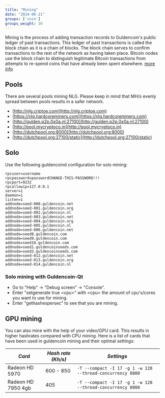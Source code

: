 ```yaml
---
title: "Mining"
date: "2014-06-21"
groups: ['coin']
groups_weight: 30
---
```


Mining is the process of adding transaction records to Guldencoin's public ledger of past transactions. This ledger of past transactions is called the block chain as it is a chain of blocks. The block chain serves to confirm transactions to the rest of the network as having taken place. Bitcoin nodes use the block chain to distinguish legitimate Bitcoin transactions from attempts to re-spend coins that have already been spent elsewhere. [more info](https://en.bitcoin.it/wiki/Mining)

## Pools

There are several pools mining NLG. Please keep in mind that MH/s evenly spread between pools results in a safer network.

 - [http://nlg.criptoe.com](http://nlg.criptoe.com)
 - [https://nlg.hardcoreminers.com](https://nlg.hardcoreminers.com)
 - [http://gulden.p2p.0x0a.nl:27100](http://gulden.p2p.0x0a.nl:27100)
 - [http://pool.mycryptoco.in](http://pool.mycryptoco.in)
 - [http://dutchpool.org:8000](http://dutchpool.org:8000)
 - [http://dutchpool.org:27100/static](http://dutchpool.org:27100/static)

## Solo

Use the following guldencoind configuration for solo mining:

```
rpcuser=username
rpcpassword=passwordCHANGE-THIS-PASSWORD!!!
rpcport=9232
rpcallowip=127.0.0.1
server=1
daemon=1
listen=1
addnode=seed-000.guldencoin.net
addnode=seed-001.guldencoin.org
addnode=seed-002.guldencoin.nl
addnode=seed-003.guldencoin.net
addnode=seed-004.guldencoin.org
addnode=seed-005.guldencoin.nl
addnode=seed-006.guldencoin.net
addnode=seed8.guldencoin.com
addnode=seed9.guldencoin.com
addnode=seed10.guldencoin.com
addnode=seed1.guldencoinseeds.com
addnode=seed2.guldencoinseeds.com
addnode=seed-012.guldencoin.net
addnode=seed-013.guldencoin.org
addnode=seed-014.guldencoin.nl
```

### Solo mining with Guldencoin-Qt

* Go to "Help" -> "Debug screen" -> "Console".
* Enter "setgenerate true \<cpu\>" with \<cpu\> the amount of cpu's/cores you want to use for mining.
* Enter "gethashespersec" to see that you are mining.

## GPU mining

You can also mine with the help of your video/GPU card. This results in higher hashrates compared with CPU mining.
Here is a list of cards that have been used in guldencoin mining and their optimal settings:

| *Card*            | *Hash rate (Kh/s)* | *Settings*                                                 |
|-------------------|--------------------|------------------------------------------------------------|
|Radeon HD 5970     | 600 - 850          | `-T --compact -I 17 -g 1 -w 128 --thread-concurrency 8000` |
|Radeon HD 7950 4gb | 405                | `-T --compact -I 17 -g 1 -w 128 --thread-concurrency 8000` |

